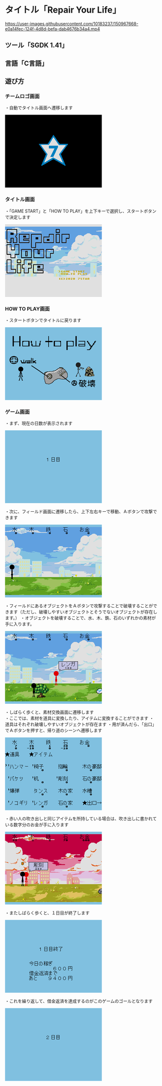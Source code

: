 # タイトル「Repair Your Life」

https://user-images.githubusercontent.com/10183237/150967668-e0a14fec-124f-4d8d-befa-dab4676b34a4.mp4

## ツール「SGDK 1.41」
## 言語「C言語」

## 遊び方

### チームロゴ画面

・自動でタイトル画面へ遷移します

![](https://github.com/massie0414/ggj2020_tut_7star/blob/master/Screenshots/rom000.bmp)    

### タイトル画面

・「GAME START」と「HOW TO PLAY」を上下キーで選択し、スタートボタンで決定します

![](https://github.com/massie0414/ggj2020_tut_7star/blob/master/Screenshots/rom001.bmp)    

### HOW TO PLAY画面

・スタートボタンでタイトルに戻ります

![](https://github.com/massie0414/ggj2020_tut_7star/blob/master/Screenshots/rom002.bmp)    

### ゲーム画面

・まず、現在の日数が表示されます

![](https://github.com/massie0414/ggj2020_tut_7star/blob/master/Screenshots/rom003.bmp)    

・次に、フィールド画面に遷移したら、上下左右キーで移動、Ａボタンで攻撃できます

![](https://github.com/massie0414/ggj2020_tut_7star/blob/master/Screenshots/rom004.bmp)    

・フィールドにあるオブジェクトをＡボタンで攻撃することで破壊することができます（ただし、破壊しやすいオブジェクトとそうでないオブジェクトが存在します。）
・オブジェクトを破壊することで、水、木、鉄、石のいずれかの素材が手に入ります。

![](https://github.com/massie0414/ggj2020_tut_7star/blob/master/Screenshots/rom005.bmp)    

・しばらく歩くと、素材交換画面に遷移します  
・ここでは、素材を道具に変換したり、アイテムに変換することができます
・道具はそれぞれ破壊しやすいオブジェクトが存在ます
・用が済んだら、「出口」でＡボタンを押すと、帰り道のシーンへ遷移します

![](https://github.com/massie0414/ggj2020_tut_7star/blob/master/Screenshots/rom007.bmp)    

・赤い人の吹き出しと同じアイテムを所持している場合は、吹き出しに書かれている数字分のお金が手に入ります

![](https://github.com/massie0414/ggj2020_tut_7star/blob/master/Screenshots/rom010.bmp)    

・またしばらく歩くと、１日目が終了します

![](https://github.com/massie0414/ggj2020_tut_7star/blob/master/Screenshots/rom011.bmp)    

・これを繰り返して、借金返済を達成するのがこのゲームのゴールとなります

![](https://github.com/massie0414/ggj2020_tut_7star/blob/master/Screenshots/rom012.bmp)    

